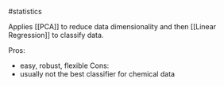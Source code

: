 #statistics

Applies [[PCA]] to reduce data dimensionality and then [[Linear Regression]] to classify data.

Pros:
- easy, robust, flexible
Cons:
- usually not the best classifier for chemical data